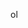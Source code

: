 ol
<!---
NATHAN20COME/NATHAN20COME is a ✨ special ✨ repository because its `README.md` (this file) appears on your GitHub profile.
You can click the Preview link to take a look at your changes.
--->
